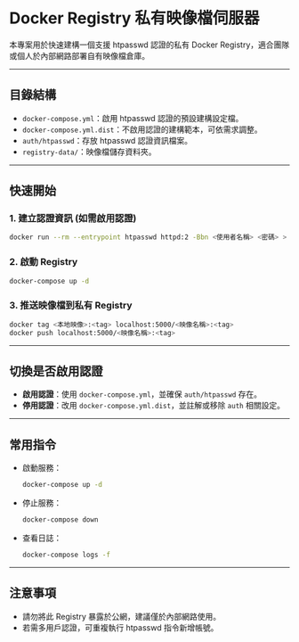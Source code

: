 # Docker Registry 私有映像檔伺服器

本專案用於快速建構一個支援 htpasswd 認證的私有 Docker Registry，適合團隊或個人於內部網路部署自有映像檔倉庫。

---

## 目錄結構

- `docker-compose.yml`：啟用 htpasswd 認證的預設建構設定檔。
- `docker-compose.yml.dist`：不啟用認證的建構範本，可依需求調整。
- `auth/htpasswd`：存放 htpasswd 認證資訊檔案。
- `registry-data/`：映像檔儲存資料夾。

---

## 快速開始

### 1. 建立認證資訊 (如需啟用認證)

```bash
docker run --rm --entrypoint htpasswd httpd:2 -Bbn <使用者名稱> <密碼> > auth/htpasswd
```

### 2. 啟動 Registry

```bash
docker-compose up -d
```

### 3. 推送映像檔到私有 Registry

```bash
docker tag <本地映像>:<tag> localhost:5000/<映像名稱>:<tag>
docker push localhost:5000/<映像名稱>:<tag>
```

---

## 切換是否啟用認證

- **啟用認證**：使用 `docker-compose.yml`，並確保 `auth/htpasswd` 存在。
- **停用認證**：改用 `docker-compose.yml.dist`，並註解或移除 `auth` 相關設定。

---

## 常用指令

- 啟動服務：
  ```bash
  docker-compose up -d
  ```
- 停止服務：
  ```bash
  docker-compose down
  ```
- 查看日誌：
  ```bash
  docker-compose logs -f
  ```

---

## 注意事項

- 請勿將此 Registry 暴露於公網，建議僅於內部網路使用。
- 若需多用戶認證，可重複執行 htpasswd 指令新增帳號。
